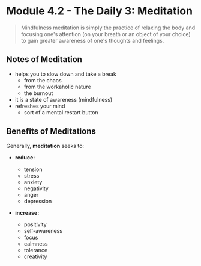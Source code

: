 # Module 4.2 - The Daily 3: Meditation

> Mindfulness meditation is simply the practice of relaxing the body and focusing one's attention (on your breath or an object of your choice) to gain greater awareness of one's thoughts and feelings.

## Notes of Meditation

- helps you to slow down and take a break
  - from the chaos
  - from the workaholic nature
  - the burnout
- it is a state of awareness (mindfulness)
- refreshes your mind
  - sort of a mental restart button

## Benefits of Meditations

Generally, **meditation** seeks to:

- **reduce:**
  - tension
  - stress
  - anxiety
  - negativity
  - anger
  - depression

- **increase:**
  - positivity
  - self-awareness
  - focus
  - calmness
  - tolerance
  - creativity
